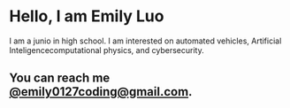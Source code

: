 <!DOCTYPE html>
<html>
<body>
  <h1>Hello, I am Emily Luo</h1>
  <p>I am a junio in high school. I am interested on automated vehicles, Artificial Inteligencecomputational physics, and cybersecurity.</p>

 
<!--   <ul>
    <li>Coding:
      <ul>
        <li>AI/ML</li>
        <li>Web Dev</li>
        <li>iOS</li>
      </ul>
    </li>
    <li>Reading:
      <ul>
        <li>Harry Potter</li>
        <li>Classics</li>
        <li>Fantasy</li>
      </ul>
    </li>
    <li>Watching Sports</li>
  </ul>

  <h2>I am always open to collaborating and learning new things!</h2> -->

  <h2>You can reach me <a href="mailto:emily0127coding@gmail.com">@emily0127coding@gmail.com</a>.</h2>
</body>
</html>
